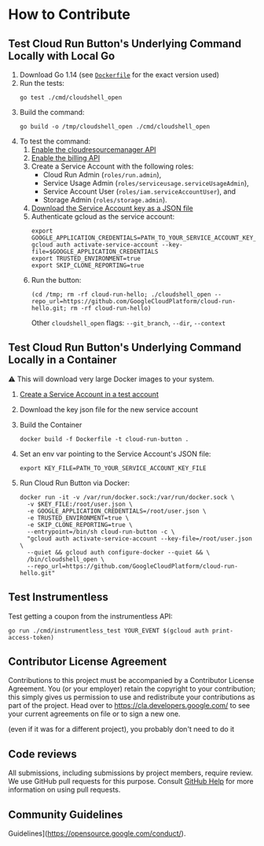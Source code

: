 # How to Contribute

## Test Cloud Run Button's Underlying Command Locally with Local Go

1. Download Go 1.14 (see [`Dockerfile`](Dockerfile) for the exact version used)
1. Run the tests:
    ```
    go test ./cmd/cloudshell_open
    ```
1. Build the command:
    ```
    go build -o /tmp/cloudshell_open ./cmd/cloudshell_open
    ```
1. To test the command:
    1. [Enable the cloudresourcemanager API](https://console.developers.google.com/apis/api/cloudresourcemanager.googleapis.com/overview)
    1. [Enable the billing API](https://console.developers.google.com/apis/api/cloudbilling.googleapis.com/overview)
    1. Create a Service Account with the following roles:
        * Cloud Run Admin (`roles/run.admin`), 
        * Service Usage Admin (`roles/serviceusage.serviceUsageAdmin`), 
        * Service Account User (`roles/iam.serviceAccountUser`), and
        * Storage Admin (`roles/storage.admin`).
    1. [Download the Service Account key as a JSON file](https://cloud.google.com/iam/docs/creating-managing-service-account-keys#creating)
    1. Authenticate gcloud as the service account:
        ```
        export GOOGLE_APPLICATION_CREDENTIALS=PATH_TO_YOUR_SERVICE_ACCOUNT_KEY_FILE
        gcloud auth activate-service-account --key-file=$GOOGLE_APPLICATION_CREDENTIALS
        export TRUSTED_ENVIRONMENT=true
        export SKIP_CLONE_REPORTING=true
        ```
    1. Run the button:
        ```
        (cd /tmp; rm -rf cloud-run-hello; ./cloudshell_open --repo_url=https://github.com/GoogleCloudPlatform/cloud-run-hello.git; rm -rf cloud-run-hello)
        ```
        Other `cloudshell_open` flags: `--git_branch`, `--dir`, `--context`


## Test Cloud Run Button's Underlying Command Locally in a Container

⚠️ This will download very large Docker images to your system.

1. [Create a Service Account in a test account](https://console.cloud.google.com/iam-admin/serviceaccounts)
1. Download the key json file for the new service account
1. Build the Container

    ```
    docker build -f Dockerfile -t cloud-run-button .
    ```
1. Set an env var pointing to the Service Account's JSON file:

    ```
    export KEY_FILE=PATH_TO_YOUR_SERVICE_ACCOUNT_KEY_FILE
    ```

1. Run Cloud Run Button via Docker:
    ```
    docker run -it -v /var/run/docker.sock:/var/run/docker.sock \
      -v $KEY_FILE:/root/user.json \
      -e GOOGLE_APPLICATION_CREDENTIALS=/root/user.json \
      -e TRUSTED_ENVIRONMENT=true \
      -e SKIP_CLONE_REPORTING=true \
      --entrypoint=/bin/sh cloud-run-button -c \
      "gcloud auth activate-service-account --key-file=/root/user.json \
      --quiet && gcloud auth configure-docker --quiet && \
      /bin/cloudshell_open \
      --repo_url=https://github.com/GoogleCloudPlatform/cloud-run-hello.git"
    ```

## Test Instrumentless

Test getting a coupon from the instrumentless API:
```
go run ./cmd/instrumentless_test YOUR_EVENT $(gcloud auth print-access-token)
```

## Contributor License Agreement

Contributions to this project must be accompanied by a Contributor License
Agreement. You (or your employer) retain the copyright to your contribution;
this simply gives us permission to use and redistribute your contributions as
part of the project. Head over to <https://cla.developers.google.com/> to see
your current agreements on file or to sign a new one.

(even if it was for a different project), you probably don't need to do it

## Code reviews

All submissions, including submissions by project members, require review. We
use GitHub pull requests for this purpose. Consult
[GitHub Help](https://help.github.com/articles/about-pull-requests/) for more
information on using pull requests.

## Community Guidelines

Guidelines](https://opensource.google.com/conduct/).
